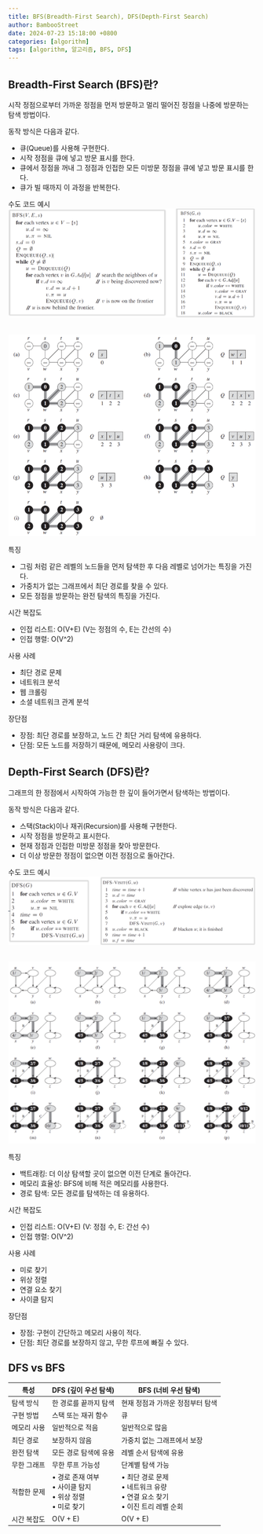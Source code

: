 ```yaml
---
title: BFS(Breadth-First Search), DFS(Depth-First Search)
author: BambooStreet
date: 2024-07-23 15:18:00 +0800
categories: [algorithm]
tags: [algorithm, 알고리즘, BFS, DFS]
---
```


## Breadth-First Search (BFS)란?
시작 정점으로부터 가까운 정점을 먼저 방문하고 멀리 떨어진 정점을 나중에 방문하는 탐색 방법이다.

동작 방식은 다음과 같다.
* 큐(Queue)를 사용해 구현한다.
* 시작 정점을 큐에 넣고 방문 표시를 한다.
* 큐에서 정점을 꺼내 그 정점과 인접한 모든 미방문 정점을 큐에 넣고 방문 표시를 한다.
* 큐가 빌 때까지 이 과정을 반복한다.

수도 코드 예시
![BFS_pseudocode](assets\img\posts\20240723\BFS_pseudocode.png)
<br>
<br>

![BFS_example](assets\img\posts\20240723\BFS_example.png)
<br>

특징
* 그림 처럼 같은 레벨의 노드들을 먼저 탐색한 후 다음 레벨로 넘어가는 특징을 가진다.
* 가중치가 없는 그래프에서 최단 경로를 찾을 수 있다.
* 모든 정점을 방문하는 완전 탐색의 특징을 가진다.

시간 복잡도
* 인접 리스트: O(V+E) (V는 정점의 수, E는 간선의 수)
* 인접 행렬: O(V^2)

사용 사례
* 최단 경로 문제
* 네트워크 분석
* 웹 크롤링
* 소셜 네트워크 관계 분석

장단점
* 장점: 최단 경로를 보장하고, 노드 간 최단 거리 탐색에 유용하다.
* 단점: 모든 노드를 저장하기 때문에, 메모리 사용량이 크다.



## Depth-First Search (DFS)란?
그래프의 한 정점에서 시작하여 가능한 한 깊이 들어가면서 탐색하는 방법이다.

동작 방식은 다음과 같다.
* 스택(Stack)이나 재귀(Recursion)를 사용해 구현한다.
* 시작 정점을 방문하고 표시한다.
* 현재 정점과 인접한 미방문 정점을 찾아 방문한다.
* 더 이상 방문한 정점이 없으면 이전 정점으로 돌아간다.

수도 코드 예시
![DFS_pseudocode](assets\img\posts\20240723\DFS_pseudocode.png)
<br>
<br>

![DFS_example](assets\img\posts\20240723\DFS_example.png)
<br>

특징
* 백트래킹: 더 이상 탐색할 곳이 없으면 이전 단계로 돌아간다.
* 메모리 효율성: BFS에 비해 적은 메모리를 사용한다.
* 경로 탐색: 모든 경로를 탐색하는 데 유용하다.

시간 복잡도
* 인접 리스트: O(V+E) (V: 정점 수, E: 간선 수)
* 인접 행렬: O(V^2)

사용 사례
* 미로 찾기
* 위상 정렬
* 연결 요소 찾기
* 사이클 탐지

장단점
* 장점: 구현이 간단하고 메모리 사용이 적다.
* 단점: 최단 경로를 보장하지 않고, 무한 루프에 빠질 수 있다.


## DFS vs BFS
| 특성 | DFS (깊이 우선 탐색) | BFS (너비 우선 탐색) |
|------|----------------------|----------------------|
| 탐색 방식 | 한 경로를 끝까지 탐색 | 현재 정점과 가까운 정점부터 탐색 |
| 구현 방법 | 스택 또는 재귀 함수 | 큐 |
| 메모리 사용 | 일반적으로 적음 | 일반적으로 많음 |
| 최단 경로 | 보장하지 않음 | 가중치 없는 그래프에서 보장 |
| 완전 탐색 | 모든 경로 탐색에 유용 | 레벨 순서 탐색에 유용 |
| 무한 그래프 | 무한 루프 가능성 | 단계별 탐색 가능 |
| 적합한 문제 | • 경로 존재 여부<br>• 사이클 탐지<br>• 위상 정렬<br>• 미로 찾기 | • 최단 경로 문제<br>• 네트워크 유량<br>• 연결 요소 찾기<br>• 이진 트리 레벨 순회 |
| 시간 복잡도 | O(V + E) | O(V + E) |


